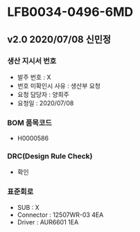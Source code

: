 # LFB0034-0496-6MD

## v2.0 2020/07/08 신민정

### 생산 지시서 번호
* 발주 번호 : X
* 번호 미확인시 사유 : 생산부 요청
* 요청 담당자 : 양희주
* 요청일 : 2020/07/08

###  BOM 품목코드
* H0000586

### DRC(Design Rule Check)
* 확인

### 표준회로
* SUB : X
* Connector : 12507WR-03 4EA
* Driver : AUR6601 1EA
